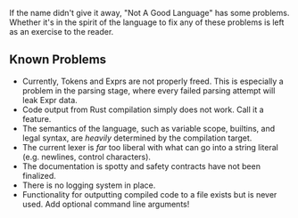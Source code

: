 If the name didn't give it away, "Not A Good Language" has some problems. Whether it's in the spirit of the language to fix any of these problems is left as an exercise to the reader.

## Known Problems

- Currently, Tokens and Exprs are not properly freed. This is especially a problem in the parsing stage, where every failed parsing attempt will leak Expr data.
- Code output from Rust compilation simply does not work. Call it a feature.
- The semantics of the language, such as variable scope, builtins, and legal syntax, are *heavily* determined by the compilation target.
- The current lexer is *far* too liberal with what can go into a string literal (e.g. newlines, control characters).
- The documentation is spotty and safety contracts have not been finalized.
- There is no logging system in place.
- Functionality for outputting compiled code to a file exists but is never used. Add optional command line arguments!
